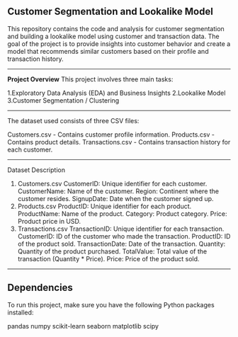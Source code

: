 Customer Segmentation and Lookalike Model
----------------------------------------------------------------------------------------

This repository contains the code and analysis for customer segmentation and building a lookalike model using customer and transaction data. The goal of the project is to provide insights into customer behavior and create a model that recommends similar customers based on their profile and transaction history.

------------------------------------------------------------------------------------------
**Project Overview**
This project involves three main tasks:

1.Exploratory Data Analysis (EDA) and Business Insights
2.Lookalike Model
3.Customer Segmentation / Clustering

--------------------------------------------------------------------------------------------
The dataset used consists of three CSV files:

Customers.csv - Contains customer profile information.
Products.csv - Contains product details.
Transactions.csv - Contains transaction history for each customer.

---------------------------------------------------------------------------------------------
Dataset Description
1. Customers.csv
CustomerID: Unique identifier for each customer.
CustomerName: Name of the customer.
Region: Continent where the customer resides.
SignupDate: Date when the customer signed up.
2. Products.csv
ProductID: Unique identifier for each product.
ProductName: Name of the product.
Category: Product category.
Price: Product price in USD.
3. Transactions.csv
TransactionID: Unique identifier for each transaction.
CustomerID: ID of the customer who made the transaction.
ProductID: ID of the product sold.
TransactionDate: Date of the transaction.
Quantity: Quantity of the product purchased.
TotalValue: Total value of the transaction (Quantity * Price).
Price: Price of the product sold.

------------------------------------------------------------------------------------------------
Dependencies
------------------------------------------------------------------------------------------------
To run this project, make sure you have the following Python packages installed:

pandas
numpy
scikit-learn
seaborn
matplotlib
scipy
